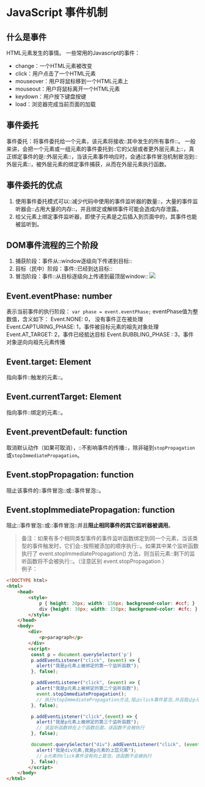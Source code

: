 # JavaScript 事件机制


## 什么是事件

HTML元素发生的事情。
一些常用的Javascript的事件：
* change：一个HTML元素被改变
* click：用户点击了一个HTML元素
* mouseover：用户将鼠标移到一个HTML元素上
* mouseout：用户将鼠标离开一个HTML元素
* keydown：用户按下键盘按键
* load：浏览器完成当前页面的加载

## 事件委托
事件委托：将事件委托给一个元素，该元素将接收::其中发生的所有事件::。
一般来讲，会把一个元素或一组元素的事件委托到::它的父层或者更外层元素上::，真正绑定事件的是::外层元素::，当该元素事件响应时，会通过事件冒泡机制冒泡到::外层元素::，被外层元素的绑定事件捕获，从而在外层元素执行函数。

## 事件委托的优点
1. 使用事件委托模式可以::减少代码中使用的事件监听器的数量::，大量的事件监听器会::占用大量的内存::，并且绑定或解绑事件可能会造成内存泄露。
2. 给父元素上绑定事件监听器，即使子元素是之后插入到页面中的，其事件也能被监听到。

## DOM事件流程的三个阶段
1. 捕获阶段：事件从::window逐级向下传递到目标::
2. 目标（民中）阶段：事件::已经到达目标::
3. 冒泡阶段：事件::从目标逐级向上传递到最顶层window::
![](http://image.linsenx.com/blog/2019-10-08-8861DE12-EAD2-47A7-9E91-CF873824AF41.png)

## Event.eventPhase: number
表示当前事件的执行阶段：
`var phase = event.eventPhase;`
eventPhase值为整数值，含义如下：
Event.NONE: 0， 没有事件正在被处理
Event.CAPTURING_PHASE: 1，事件被目标元素的祖先对象处理
Event.AT_TARGET: 2，事件已经抵达目标
Event.BUBBLING_PHASE : 3，事件对象逆向向祖先元素传播

## Event.target: Element
指向事件::触发的元素::。

## Event.currentTarget: Element
指向事件::绑定的元素::。

## Event.preventDefault: function
取消默认动作（如果可取消），::不影响事件的传播::，除非碰到`stopPropagation`或`stopImmediatePropagation`。

## Event.stopPropagation: function
阻止该事件的::事件冒泡::或::事件冒泡::。

## Event.stopImmediatePropagation: function
阻止::事件冒泡::或::事件冒泡::并且**阻止相同事件的其它监听器被调用**。
> 备注：如果有多个相同类型事件的事件监听函数绑定到同一个元素，当该类型的事件触发时，它们会::按照被添加的顺序执行::。如果其中某个监听函数执行了 event.stopImmediatePropagation() 方法，则当前元素::剩下的监听函数将不会被执行::。（注意区别 event.stopPropagation ）  
例子：
```html
<!DOCTYPE html>
<html>
    <head>
        <style>
            p { height: 30px; width: 150px; background-color: #ccf; }
            div {height: 30px; width: 150px; background-color: #cfc; }
        </style>
    </head>
    <body>
        <div>
            <p>paragraph</p>
        </div>
        <script>
         const p = document.querySelector('p')
         p.addEventListener("click", (event) => {
           alert("我是p元素上被绑定的第一个监听函数");
         }, false);

         p.addEventListener("click", (event) => {
           alert("我是p元素上被绑定的第二个监听函数");
           event.stopImmediatePropagation();
           // 执行stopImmediatePropagation方法,阻止click事件冒泡,并且阻止p元素上绑定的其他click事件的事件监听函数的执行.
         }, false);

         p.addEventListener("click",(event) => {
           alert("我是p元素上被绑定的第三个监听函数");
           // 该监听函数排在上个函数后面，该函数不会被执行
         }, false);

         document.querySelector("div").addEventListener("click", (event) => {
           alert("我是div元素,我是p元素的上层元素");
           // p元素的click事件没有向上冒泡，该函数不会被执行
         }, false);
        </script>
    </body>
</html>
```